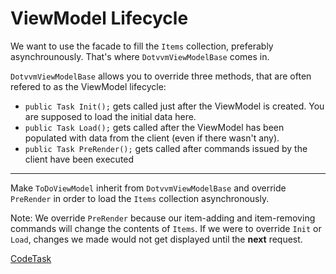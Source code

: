 ﻿# ViewModel Lifecycle

We want to use the facade to fill the `Items` collection, preferably asynchrounously.
That's where `DotvvmViewModelBase` comes in.

`DotvvmViewModelBase` allows you to override three methods, that are often refered to as the ViewModel lifecycle:

- `public Task Init();` gets called just after the ViewModel is created. You are supposed to load the
initial data here.
- `public Task Load();` gets called after the ViewModel has been populated with data from the client (even if there
wasn't any).
- `public Task PreRender();` gets called after commands issued by the client have been executed

---

Make `ToDoViewModel` inherit from `DotvvmViewModelBase` and override `PreRender` in order to load the `Items` collection
asynchronously.

Note: We override `PreRender` because our item-adding and item-removing commands will change the contents of `Items`.
If we were to override `Init` or `Load`, changes we made would not get displayed until the __next__ request.

[CodeTask](/resources/collections/viewmodel_lifecycle.csharp.csx)